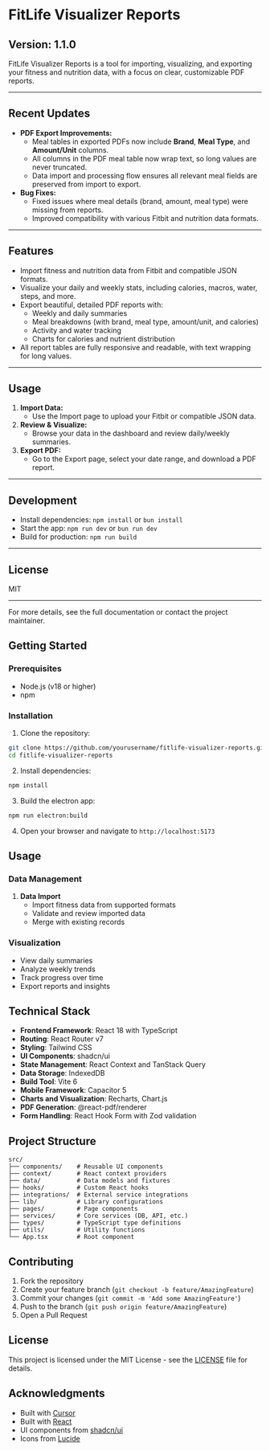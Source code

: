 # FitLife Visualizer Reports

## Version: 1.1.0

FitLife Visualizer Reports is a tool for importing, visualizing, and exporting your fitness and nutrition data, with a focus on clear, customizable PDF reports.

---

## Recent Updates

- **PDF Export Improvements:**
  - Meal tables in exported PDFs now include **Brand**, **Meal Type**, and **Amount/Unit** columns.
  - All columns in the PDF meal table now wrap text, so long values are never truncated.
  - Data import and processing flow ensures all relevant meal fields are preserved from import to export.
- **Bug Fixes:**
  - Fixed issues where meal details (brand, amount, meal type) were missing from reports.
  - Improved compatibility with various Fitbit and nutrition data formats.

---

## Features

- Import fitness and nutrition data from Fitbit and compatible JSON formats.
- Visualize your daily and weekly stats, including calories, macros, water, steps, and more.
- Export beautiful, detailed PDF reports with:
  - Weekly and daily summaries
  - Meal breakdowns (with brand, meal type, amount/unit, and calories)
  - Activity and water tracking
  - Charts for calories and nutrient distribution
- All report tables are fully responsive and readable, with text wrapping for long values.

---

## Usage

1. **Import Data:**
   - Use the Import page to upload your Fitbit or compatible JSON data.
2. **Review & Visualize:**
   - Browse your data in the dashboard and review daily/weekly summaries.
3. **Export PDF:**
   - Go to the Export page, select your date range, and download a PDF report.

---

## Development

- Install dependencies: `npm install` or `bun install`
- Start the app: `npm run dev` or `bun run dev`
- Build for production: `npm run build`

---

## License

MIT

---

For more details, see the full documentation or contact the project maintainer.

## Getting Started

### Prerequisites

- Node.js (v18 or higher)
- npm

### Installation

1. Clone the repository:
```bash
git clone https://github.com/yourusername/fitlife-visualizer-reports.git
cd fitlife-visualizer-reports
```

2. Install dependencies:
```bash
npm install
```

3. Build the electron app:
```bash
npm run electron:build
```

4. Open your browser and navigate to `http://localhost:5173`

## Usage

### Data Management

1. **Data Import**
   - Import fitness data from supported formats
   - Validate and review imported data
   - Merge with existing records

### Visualization

- View daily summaries
- Analyze weekly trends
- Track progress over time
- Export reports and insights

## Technical Stack

- **Frontend Framework**: React 18 with TypeScript
- **Routing**: React Router v7
- **Styling**: Tailwind CSS
- **UI Components**: shadcn/ui
- **State Management**: React Context and TanStack Query
- **Data Storage**: IndexedDB
- **Build Tool**: Vite 6
- **Mobile Framework**: Capacitor 5
- **Charts and Visualization**: Recharts, Chart.js
- **PDF Generation**: @react-pdf/renderer
- **Form Handling**: React Hook Form with Zod validation

## Project Structure

```
src/
├── components/    # Reusable UI components
├── context/       # React context providers
├── data/          # Data models and fixtures
├── hooks/         # Custom React hooks
├── integrations/  # External service integrations
├── lib/           # Library configurations
├── pages/         # Page components
├── services/      # Core services (DB, API, etc.)
├── types/         # TypeScript type definitions
├── utils/         # Utility functions
└── App.tsx        # Root component
```

## Contributing

1. Fork the repository
2. Create your feature branch (`git checkout -b feature/AmazingFeature`)
3. Commit your changes (`git commit -m 'Add some AmazingFeature'`)
4. Push to the branch (`git push origin feature/AmazingFeature`)
5. Open a Pull Request

## License

This project is licensed under the MIT License - see the [LICENSE](LICENSE) file for details.

## Acknowledgments

- Built with [Cursor](https://cursor.com/)
- Built with [React](https://reactjs.org/)
- UI components from [shadcn/ui](https://ui.shadcn.com/)
- Icons from [Lucide](https://lucide.dev/)